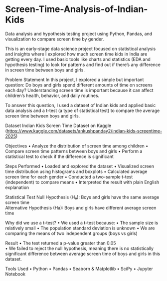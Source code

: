 # Screen-Time-Analysis-of-Indian-Kids
Data analysis and hypothesis testing project using Python, Pandas, and visualization to compare screen time by gender.

This is an early-stage data science project focused on statistical analysis and insights where I explored how much screen time kids in India are getting every day. I used basic tools like charts and statistics (EDA and hypothesis testing) to look for patterns and find out if there’s any difference in screen time between boys and girls.

Problem Statement
In this project, I explored a simple but important question:
Do boys and girls spend different amounts of time on screens each day?
Understanding screen time is important because it can affect children’s health, behavior, and daily routines. 

To answer this question, I used a dataset of Indian kids and applied basic data analysis and a t-test (a type of statistical test) to compare the average screen time between boys and girls.

Dataset
Indian Kids Screen Time Dataset on Kaggle (https://www.kaggle.com/datasets/ankushpanday2/indian-kids-screentime-2025)

Objectives
•	Analyze the distribution of screen time among children
•	Compare screen time patterns between boys and girls
•	Perform a statistical test to check if the difference is significant

Steps Performed
•	Loaded and explored the dataset
•	Visualized screen time distribution using histograms and boxplots
•	Calculated average screen time for each gender
•	Conducted a two-sample t-test (independent) to compare means
•	Interpreted the result with plain English explanation

Statistical Test
Null Hypothesis (H₀): Boys and girls have the same average screen time  
Alternative Hypothesis (Ha): Boys and girls have different average screen time

Why did we use a t-test?
•	We used a t-test because:
•	The sample size is relatively small
•	The population standard deviation is unknown
•	We are comparing the means of two independent groups (boys vs girls)

Result
•	The test returned a p-value greater than 0.05  
•	We failed to reject the null hypothesis, meaning there is no statistically significant difference between average screen time of boys and girls in this dataset.

Tools Used
•	Python
•	Pandas
•	Seaborn & Matplotlib
•	SciPy
•	Jupyter Notebook

